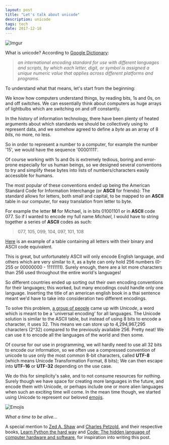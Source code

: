 ```yaml
---
layout: post
title: "Let's talk about unicode"
description: unicode
tags: tech
date: 2017-12-18
---
```


![Imgur](https://i.imgur.com/1oBTFFo.jpg)

What is unicode?
According to [Google Dictionary](https://www.google.com/search?q=what+is+unicode&ie=utf-8&oe=utf-8):
> _an international encoding standard for use with different languages and scripts, by which each letter, digit, or symbol is assigned a unique numeric value that applies across different platforms and programs._

To understand what that means, let's start from the beginning:

We know how computers understand things, by reading bits, 1s and 0s, on and off switches. We can essentially think about computers as huge arrays of lightbulbs which are switching on and off constantly.

In the history of information technology, there have been plenty of heated arguments about which standards we should be collectively using to represent data, and we somehow agreed to define a _byte_ as an array of 8 _bits_, no more, no less.

So in order to represent a number to a computer, for example the number '15', we would have the sequence '00001111'.

Of course working with 1s and 0s is extremely tedious, boring and error-prone especially for us human beings, so we designed several conventions to try and simplify these bytes into lists of numbers/characters easily accessible for humans.

The most popular of these conventions ended up being the American Standard Code for Information Interchange (or **ASCII** for friends): The standard allows for letters, both small and capital, to be mapped to an **ASCII** table in our computer, for easy translation from letter to byte.

For example the letter **M** for Michael, is in bits 01001101 or in **ASCII** code 077. So if I wanted to encode my full name *Michael*, I would have to string together a series of **ASCII** codes as such:
> 077, 105, 099, 104, 097, 101, 108

[Here](http://sticksandstones.kstrom.com/appen.html) is an example of a table containing all letters with their binary and ASCII code equivalent.

This is great, but unfortunately ASCII will only encode English language, and others which are very similar to it, as a byte can only hold 256 numbers (0-255 or 00000000 - 11111111). Surely enough, there are a lot more characters than 256 used throughout the entire world's languages!

So different countries ended up sorting out their own encoding conventions for their languages; this worked, but many encodings could handle only one language. Inserting the title of an american english book in a thai sentence meant we'd have to take into consideration two different encodings.

To solve this problem, [a group of people](http://www.unicode.org/history/versionone.html) came up with *Unicode*, a word which is meant to be a 'universal encoding' for all languages. The Unicode solution is similar to the ASCII table, but instead of using 8 bits to encode a character, it uses 32. This means we can store up to 4,294,967,295 characters (2^32) compared to the previously available 256. Pretty neat! We can use it to encode all the languages of the world and then some.

Of course for our use in programming, we will hardly need to use all 32 bits to encode our information, so we often use a compressed convention of unicode to use only the most common 8-bit characters, called **UTF-8** (which means Unicode Transformation Format, 8 bits); We can then escape into **UTF-16** or **UTF-32** depending on the use case.

We do this for simplicity's sake, and to not consume resources for nothing.
Surely though we have space for creating more languages in the future, and encode them with Unicode, or perhaps include one or more alien languages when such an exciting time will come. In the mean time though, we started using Unicode to represent our beloved [emojis](https://unicode.org/emoji/charts/full-emoji-list.html).

![Emojis](https://i.imgur.com/h9eXRjP.jpg)


_What a time to be alive..._


A special mention to [Zed A. Shaw](https://zedshaw.com/) and [Charles Petzold](https://en.wikipedia.org/wiki/Charles_Petzold), and their respective books, [Learn Python the hard way](https://www.amazon.com/Learn-Python-Hard-Way-Introduction/dp/0134692888/ref=sr_1_2?s=books&ie=UTF8&qid=1513551106&sr=1-2&keywords=learn+python+the+hard+way+to+python+3) and [Code: The hidden language of computer hardware and software](https://www.amazon.com/Code-Language-Computer-Hardware-Software/dp/0735611319), for inspiration into writing this post.


